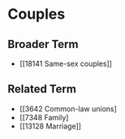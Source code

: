 # Couples  

## Broader Term

- [[18141 Same-sex couples]]  

## Related Term

- [[3642 Common-law unions]
- [[7348 Family]
- [[13128 Marriage]]  

